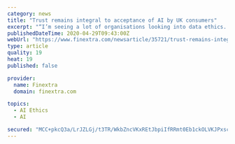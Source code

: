 ```yaml
---
category: news
title: "Trust remains integral to acceptance of AI by UK consumers"
excerpt: "“I’m seeing a lot of organisations looking into data ethics. Rather than throwing money and technology at the ethical problems AI presents, firms have shifted their approach to think about what they should be doing with this data.” By taking this approach, firms are addressing the seemingly endless wait for legislation to be ..."
publishedDateTime: 2020-04-29T09:43:00Z
webUrl: "https://www.finextra.com/newsarticle/35721/trust-remains-integral-to-acceptance-of-ai-by-uk-consumers"
type: article
quality: 19
heat: 19
published: false

provider:
  name: Finextra
  domain: finextra.com

topics:
  - AI Ethics
  - AI

secured: "MCC+pkcQ3a/LrJZLGj/t3TR/WkbZncVKxREtJbpiIfRRmt0Eb1ckOLVKJPxscMqZozjumw0+N+4sb7hJpgrQ90wEkmzlDe5t3WuFnHAqcOUewSDUYTxC53iaIBEcw2J5iycYbX4+8l1Y4uNVsmzY2oXGa24NtB8VCiGJ0dtOiJYW1fwR0qcUZjc7dM5SbAaNZPj1Mh1rD7LWcfast78Up3O+pZWRJJj7Lxo8LJowXwBVCrMSQQ801TehOfALvtOQR7pISdBCbBCn6/AqrEiYxphae970l/Wwe9/oR3F4nCQvOEIH0JnnyvTPhjO5vQ2vNbQS/eW8xIXOgW4nnXctMgHnRuDtm+iNwLMJSiGQdajzfJJxuc2rO17bYo6NwWw69TnCVmXSDgP74ss2vuuJ4hXa4wY0mynOSqlzsKh7hHdnmn0EmZbKnmLwGMywZ+Bm5w+QbvWx1aKNfJP4uV8Z200b2yuSzSB/Zw7geHusg4c=;7S91pJDtDRly8GXTqoRe1w=="
---
```


